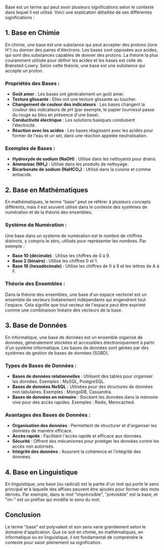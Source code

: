 Base est un terme qui peut avoir plusieurs significations selon le contexte dans lequel il est utilisé. Voici une explication détaillée de ses différentes significations :

## 1. **Base en Chimie**

En chimie, une base est une substance qui peut accepter des protons (ions H⁺) ou donner des paires d'électrons. Les bases sont opposées aux acides, qui sont des substances capables de donner des protons. La théorie la plus couramment utilisée pour définir les acides et les bases est celle de Brønsted-Lowry. Selon cette théorie, une base est une substance qui accepte un proton.

### Propriétés des Bases :
- **Goût amer** : Les bases ont généralement un goût amer.
- **Texture glissante** : Elles ont une texture glissante au toucher.
- **Changement de couleur des indicateurs** : Les bases changent la couleur des indicateurs de pH (par exemple, le papier tournesol passe du rouge au bleu en présence d'une base).
- **Conductivité électrique** : Les solutions basiques conduisent l'électricité.
- **Réaction avec les acides** : Les bases réagissent avec les acides pour former de l'eau et un sel, dans une réaction appelée neutralisation.

### Exemples de Bases :
- **Hydroxyde de sodium (NaOH)** : Utilisé dans les nettoyants pour drains.
- **Ammoniac (NH₃)** : Utilisé dans les produits de nettoyage.
- **Bicarbonate de sodium (NaHCO₃)** : Utilisé dans la cuisine et comme antiacide.

## 2. **Base en Mathématiques**

En mathématiques, le terme "base" peut se référer à plusieurs concepts différents, mais il est souvent utilisé dans le contexte des systèmes de numération et de la théorie des ensembles.

### Système de Numération :
Une base dans un système de numération est le nombre de chiffres distincts, y compris le zéro, utilisés pour représenter les nombres. Par exemple :
- **Base 10 (décimale)** : Utilise les chiffres de 0 à 9.
- **Base 2 (binaire)** : Utilise les chiffres 0 et 1.
- **Base 16 (hexadécimale)** : Utilise les chiffres de 0 à 9 et les lettres de A à F.

### Théorie des Ensembles :
Dans la théorie des ensembles, une base d'un espace vectoriel est un ensemble de vecteurs linéairement indépendants qui engendrent tout l'espace. Cela signifie que tout vecteur de l'espace peut être exprimé comme une combinaison linéaire des vecteurs de la base.

## 3. **Base de Données**

En informatique, une base de données est un ensemble organisé de données, généralement stockées et accessibles électroniquement à partir d'un système informatique. Les bases de données sont gérées par des systèmes de gestion de bases de données (SGBD).

### Types de Bases de Données :
- **Bases de données relationnelles** : Utilisent des tables pour organiser les données. Exemples : MySQL, PostgreSQL.
- **Bases de données NoSQL** : Utilisées pour des structures de données non tabulaires. Exemples : MongoDB, Cassandra.
- **Bases de données en mémoire** : Stockent les données dans la mémoire vive pour des accès rapides. Exemples : Redis, Memcached.

### Avantages des Bases de Données :
- **Organisation des données** : Permettent de structurer et d'organiser les données de manière efficace.
- **Accès rapide** : Facilitent l'accès rapide et efficace aux données.
- **Sécurité** : Offrent des mécanismes pour protéger les données contre les accès non autorisés.
- **Intégrité des données** : Assurent la cohérence et l'intégrité des données.

## 4. **Base en Linguistique**

En linguistique, une base (ou radical) est la partie d'un mot qui porte le sens principal et à laquelle des affixes peuvent être ajoutés pour former des mots dérivés. Par exemple, dans le mot "imprévisible", "prévisible" est la base, et "im-" est un préfixe qui modifie le sens du mot.

## Conclusion

Le terme "base" est polyvalent et son sens varie grandement selon le domaine d'application. Que ce soit en chimie, en mathématiques, en informatique ou en linguistique, il est fondamental de comprendre le contexte pour saisir pleinement sa signification.